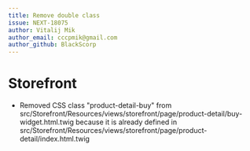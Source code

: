 ```yaml
---
title: Remove double class
issue: NEXT-18075
author: Vitalij Mik
author_email: cccpmik@gmail.com
author_github: BlackScorp
---
```

# Storefront
* Removed CSS class "product-detail-buy" from src/Storefront/Resources/views/storefront/page/product-detail/buy-widget.html.twig because it is already defined in src/Storefront/Resources/views/storefront/page/product-detail/index.html.twig
